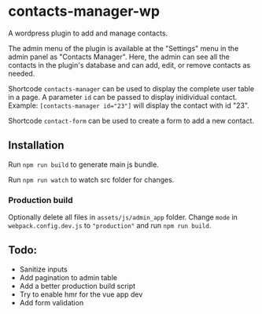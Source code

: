 # contacts-manager-wp

A wordpress plugin to add and manage contacts.

The admin menu of the plugin is available at the "Settings" menu in the admin panel as "Contacts Manager".
Here, the admin can see all the contacts in the plugin's database and can add, edit, or remove contacts as needed.

Shortcode `contacts-manager` can be used to display the complete user table in a page.
A parameter `id` can be passed to display inidividual contact.
Example: `[contacts-manager id="23"]` will display the contact with id "23".

Shortcode `contact-form` can be used to create a form to add a new contact.

## Installation

Run `npm run build` to generate main js bundle.

Run `npm run watch` to watch src folder for changes.

### Production build

Optionally delete all files in `assets/js/admin_app` folder.
Change `mode` in `webpack.config.dev.js` to `"production"` and run `npm run build`.

## Todo:

- Sanitize inputs
- Add pagination to admin table
- Add a better production build script
- Try to enable hmr for the vue app dev
- Add form validation
